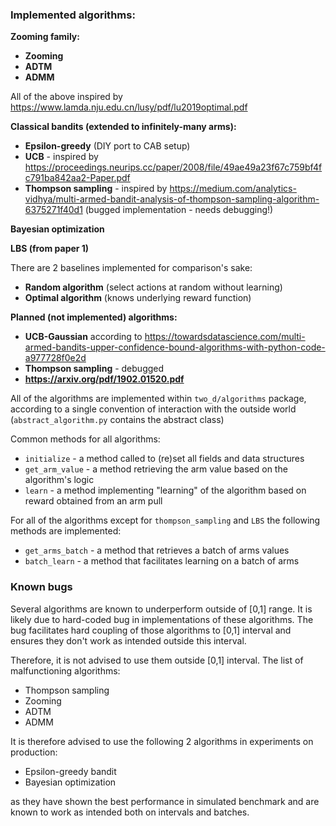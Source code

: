 ### Implemented algorithms:

**Zooming family:**
- **Zooming**
- **ADTM**
- **ADMM**

All of the above inspired by https://www.lamda.nju.edu.cn/lusy/pdf/lu2019optimal.pdf

**Classical bandits (extended to infinitely-many arms):**
- **Epsilon-greedy** (DIY port to CAB setup)
- **UCB** - inspired by https://proceedings.neurips.cc/paper/2008/file/49ae49a23f67c759bf4fc791ba842aa2-Paper.pdf
- **Thompson sampling** - inspired by https://medium.com/analytics-vidhya/multi-armed-bandit-analysis-of-thompson-sampling-algorithm-6375271f40d1
  (bugged implementation - needs debugging!)

**Bayesian optimization** 

**LBS (from paper 1)**

There are 2 baselines implemented for comparison's sake:
- **Random algorithm** (select actions at random without learning)
- **Optimal algorithm** (knows underlying reward function)

**Planned (not implemented) algorithms:**
- **UCB-Gaussian** according to https://towardsdatascience.com/multi-armed-bandits-upper-confidence-bound-algorithms-with-python-code-a977728f0e2d
- **Thompson sampling** - debugged
- **https://arxiv.org/pdf/1902.01520.pdf**

All of the algorithms are implemented within `two_d/algorithms` package, according to a single
convention of interaction with the outside world (`abstract_algorithm.py` contains
the abstract class)

Common methods for all algorithms:
* `initialize` - a method called to (re)set all fields and data structures
* `get_arm_value` - a method retrieving the arm value based on the algorithm's logic
* `learn` - a method implementing "learning" of the algorithm based on reward obtained from an arm pull

For all of the algorithms except for `thompson_sampling` and `LBS` the following
methods are implemented:
* `get_arms_batch` - a method that retrieves a batch of arms values
* `batch_learn` - a method that facilitates learning on a batch of arms

### Known bugs

Several algorithms are known to underperform outside of [0,1] range.
It is likely due to hard-coded bug in implementations of these algorithms.
The bug facilitates hard coupling of those algorithms to [0,1] interval
and ensures they don't work as intended outside this interval.

Therefore, it is not advised to use them outside [0,1] interval.
The list of malfunctioning algorithms:

 - Thompson sampling
 - Zooming
 - ADTM
 - ADMM

It is therefore advised to use the following 2 algorithms in experiments
on production:
 - Epsilon-greedy bandit
 - Bayesian optimization

as they have shown the best performance in simulated benchmark
and are known to work as intended both on intervals and batches.   